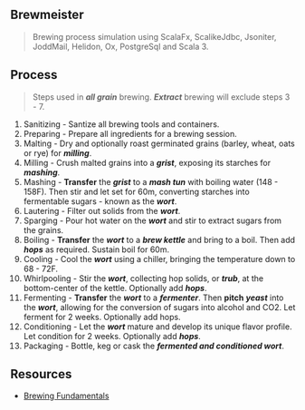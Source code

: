 Brewmeister
-----------
>Brewing process simulation using ScalaFx, ScalikeJdbc, Jsoniter, JoddMail, Helidon, Ox, PostgreSql and Scala 3.

Process
-------
>Steps used in ***all grain*** brewing. ***Extract*** brewing will exclude steps 3 - 7.
1. Sanitizing - Santize all brewing tools and containers.
2. Preparing - Prepare all ingredients for a brewing session.
3. Malting - Dry and optionally roast germinated grains (barley, wheat, oats or rye) for ***milling***.
4. Milling - Crush malted grains into a ***grist***, exposing its starches for ***mashing***.
5. Mashing - **Transfer** the ***grist*** to a ***mash tun*** with boiling water (148 - 158F). Then stir and let set for 60m, converting starches into fermentable sugars - known as the ***wort***.
6. Lautering - Filter out solids from the ***wort***.
7. Sparging - Pour hot water on the ***wort*** and stir to extract sugars from the grains.
8. Boiling - **Transfer** the ***wort*** to a ***brew kettle*** and bring to a boil. Then add ***hops*** as required. Sustain boil for 60m.
9. Cooling - Cool the ***wort*** using a chiller, bringing the temperature down to 68 - 72F.
10. Whirlpooling - Stir the ***wort***, collecting hop solids, or ***trub***, at the bottom-center of the kettle. Optionally add ***hops***.
11. Fermenting - **Transfer** the ***wort*** to a ***fermenter***. Then **pitch** ***yeast*** into the ***wort***, allowing for the conversion of sugars into alcohol and CO2. Let ferment for 2 weeks. Optionally add hops.
12. Conditioning - Let the ***wort*** mature and develop its unique flavor profile. Let condition for 2 weeks. Optionally add ***hops***.
13. Packaging - Bottle, keg or cask the ***fermented and conditioned wort***.

Resources
---------
* [Brewing Fundamentals](https://beerconnoisseur.com/articles/beer-101-fundamental-steps-brewing)